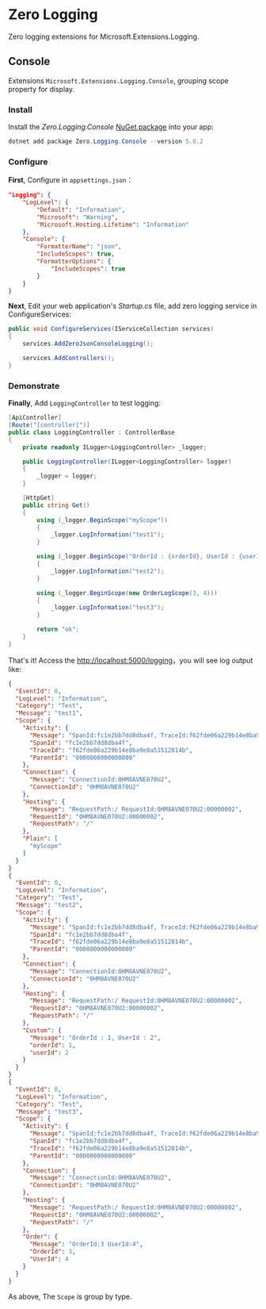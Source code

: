 # Zero Logging

Zero logging extensions for Microsoft.Extensions.Logging.

## Console

Extensions `Microsoft.Extensions.Logging.Console`, grouping scope property for display.

### Install

Install the _Zero.Logging.Console_ [NuGet package](https://www.nuget.org/packages/Zero.Logging.Console) into your app:

```powershell
dotnet add package Zero.Logging.Console --version 5.0.2
```

### Configure

**First**, Configure in `appsettings.json`：

```json
"Logging": {
    "LogLevel": {
        "Default": "Information",
        "Microsoft": "Warning",
        "Microsoft.Hosting.Lifetime": "Information"
    },
    "Console": {
        "FormatterName": "json",
        "IncludeScopes": true,
        "FormatterOptions": {
            "IncludeScopes": true
        }
    }
}
```

**Next**, Edit your web application's _Startup.cs_ file, add zero logging service in ConfigureServices:

```csharp
public void ConfigureServices(IServiceCollection services)
{
    services.AddZeroJsonConsoleLogging();

    services.AddControllers();
}
```

### Demonstrate

**Finally**, Add `LoggingController` to test logging:

```csharp
[ApiController]
[Route("[controller]")]
public class LoggingController : ControllerBase
{
    private readonly ILogger<LoggingController> _logger;

    public LoggingController(ILogger<LoggingController> logger)
    {
        _logger = logger;
    }

    [HttpGet]
    public string Get()
    {
        using (_logger.BeginScope("myScope"))
        {
            _logger.LogInformation("test1");
        }

        using (_logger.BeginScope("OrderId : {orderId}, UserId : {userId}", 1, 2))
        {
            _logger.LogInformation("test2");
        }

        using (_logger.BeginScope(new OrderLogScope(3, 4)))
        {
            _logger.LogInformation("test3");
        }

        return "ok";
    }
}
```

That's it! Access the [http://localhost:5000/logging](http://localhost:5000/logging)，you will see log output like:

```json
{
  "EventId": 0,
  "LogLevel": "Information",
  "Category": "Test",
  "Message": "test1",
  "Scope": {
    "Activity": {
      "Message": "SpanId:fc1e2bb7dd8dba4f, TraceId:f62fde06a229b14e8ba9e8a51512814b, ParentId:0000000000000000",
      "SpanId": "fc1e2bb7dd8dba4f",
      "TraceId": "f62fde06a229b14e8ba9e8a51512814b",
      "ParentId": "0000000000000000"
    },
    "Connection": {
      "Message": "ConnectionId:0HM8AVNE070U2",
      "ConnectionId": "0HM8AVNE070U2"
    },
    "Hosting": {
      "Message": "RequestPath:/ RequestId:0HM8AVNE070U2:00000002",
      "RequestId": "0HM8AVNE070U2:00000002",
      "RequestPath": "/"
    },
    "Plain": [
      "myScope"
    ]
  }
}
{
  "EventId": 0,
  "LogLevel": "Information",
  "Category": "Test",
  "Message": "test2",
  "Scope": {
    "Activity": {
      "Message": "SpanId:fc1e2bb7dd8dba4f, TraceId:f62fde06a229b14e8ba9e8a51512814b, ParentId:0000000000000000",
      "SpanId": "fc1e2bb7dd8dba4f",
      "TraceId": "f62fde06a229b14e8ba9e8a51512814b",
      "ParentId": "0000000000000000"
    },
    "Connection": {
      "Message": "ConnectionId:0HM8AVNE070U2",
      "ConnectionId": "0HM8AVNE070U2"
    },
    "Hosting": {
      "Message": "RequestPath:/ RequestId:0HM8AVNE070U2:00000002",
      "RequestId": "0HM8AVNE070U2:00000002",
      "RequestPath": "/"
    },
    "Custom": {
      "Message": "OrderId : 1, UserId : 2",
      "orderId": 1,
      "userId": 2
    }
  }
}
{
  "EventId": 0,
  "LogLevel": "Information",
  "Category": "Test",
  "Message": "test3",
  "Scope": {
    "Activity": {
      "Message": "SpanId:fc1e2bb7dd8dba4f, TraceId:f62fde06a229b14e8ba9e8a51512814b, ParentId:0000000000000000",
      "SpanId": "fc1e2bb7dd8dba4f",
      "TraceId": "f62fde06a229b14e8ba9e8a51512814b",
      "ParentId": "0000000000000000"
    },
    "Connection": {
      "Message": "ConnectionId:0HM8AVNE070U2",
      "ConnectionId": "0HM8AVNE070U2"
    },
    "Hosting": {
      "Message": "RequestPath:/ RequestId:0HM8AVNE070U2:00000002",
      "RequestId": "0HM8AVNE070U2:00000002",
      "RequestPath": "/"
    },
    "Order": {
      "Message": "OrderId:3 UserId:4",
      "OrderId": 3,
      "UserId": 4
    }
  }
}
```

As above, The `Scope` is group by type.
